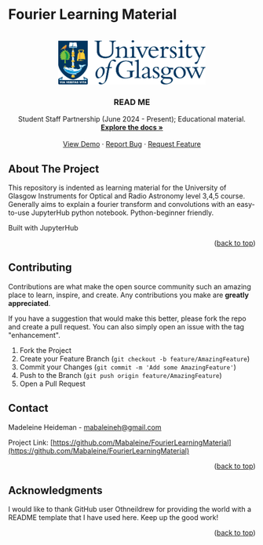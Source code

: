# Fourier Learning Material

<!-- Improved compatibility of back to top link: See: https://github.com/othneildrew/Best-README-Template/pull/73 -->
<a id="readme-top"></a>
<!--
*** Thanks for checking out the Best-README-Template. If you have a suggestion
*** that would make this better, please fork the repo and create a pull request
*** or simply open an issue with the tag "enhancement".
*** Don't forget to give the project a star!
*** Thanks again! Now go create something AMAZING! :D
-->



<!-- PROJECT SHIELDS -->
<!--
*** I'm using markdown "reference style" links for readability.
*** Reference links are enclosed in brackets [ ] instead of parentheses ( ).
*** See the bottom of this document for the declaration of the reference variables
*** for contributors-url, forks-url, etc. This is an optional, concise syntax you may use.
*** https://www.markdownguide.org/basic-syntax/#reference-style-links
-->
<!-- [![Contributors][contributors-shield]][contributors-url]
[![Forks][forks-shield]][forks-url]
[![Stargazers][stars-shield]][stars-url]
[![Issues][issues-shield]][issues-url]
[![MIT License][license-shield]][license-url]
[![LinkedIn][linkedin-shield]][linkedin-url]
-->


<!-- PROJECT LOGO -->
<br />
<div align="center">
  <a href="https://github.com/Mabaleine/FourierLearningMaterial">
    <img src="UoG_colour.png" alt="Logo" width="300" height="90">
  </a>

  <h3 align="center">READ ME</h3>

  <p align="center">
    Student Staff Partnership (June 2024 - Present); Educational material.
    <br />
    <a href="https://github.com/Mabaleine/FourierLearningMaterial"><strong>Explore the docs »</strong></a>
    <br />
    <br />
    <a href="https://github.com/Mabaleine/FourierLearningMaterial">View Demo</a>
    ·
    <a href="https://github.com/Mabaleine/FourierLearningMaterial/issues/new?labels=bug&template=bug-report---.md">Report Bug</a>
    ·
    <a href="https://github.com/Mabaleine/FourierLearningMaterial/issues/new?labels=enhancement&template=feature-request---.md">Request Feature</a>
  </p>
</div>




<!-- ABOUT THE PROJECT -->
## About The Project

This repository is indented as learning material for the University of Glasgow Instruments for Optical and Radio Astronomy level 3,4,5 course. Generally aims to explain a fourier transform and convolutions with an easy-to-use JupyterHub python notebook. Python-beginner friendly. 

Built with JupyterHub

<p align="right">(<a href="#readme-top">back to top</a>)</p>


<!-- CONTRIBUTING -->
## Contributing

Contributions are what make the open source community such an amazing place to learn, inspire, and create. Any contributions you make are **greatly appreciated**.

If you have a suggestion that would make this better, please fork the repo and create a pull request. You can also simply open an issue with the tag "enhancement".

1. Fork the Project
2. Create your Feature Branch (`git checkout -b feature/AmazingFeature`)
3. Commit your Changes (`git commit -m 'Add some AmazingFeature'`)
4. Push to the Branch (`git push origin feature/AmazingFeature`)
5. Open a Pull Request

<!-- ### Top contributors:

<a href="https://github.com/othneildrew/Best-README-Template/graphs/contributors">
  <img src="https://contrib.rocks/image?repo=othneildrew/Best-README-Template" alt="contrib.rocks image" />
</a>

<p align="right">(<a href="#readme-top">back to top</a>)</p>
-->


<!-- LICENSE 
## License

Distributed under the MIT License. See `LICENSE.txt` for more information.

<p align="right">(<a href="#readme-top">back to top</a>)</p>
-->


<!-- CONTACT -->
## Contact

Madeleine Heideman - mabaleineh@gmail.com

Project Link: [https://github.com/Mabaleine/FourierLearningMaterial](https://github.com/Mabaleine/FourierLearningMaterial)

<p align="right">(<a href="#readme-top">back to top</a>)</p>



<!-- ACKNOWLEDGMENTS -->
## Acknowledgments

I would like to thank GitHub user Othneildrew for providing the world with a README template that I have used here. Keep up the good work!

<p align="right">(<a href="#readme-top">back to top</a>)</p>



<!-- MARKDOWN LINKS & IMAGES -->
<!-- https://www.markdownguide.org/basic-syntax/#reference-style-links -->
[contributors-shield]: https://img.shields.io/github/contributors/othneildrew/Best-README-Template.svg?style=for-the-badge
[contributors-url]: https://github.com/othneildrew/Best-README-Template/graphs/contributors
[forks-shield]: https://img.shields.io/github/forks/othneildrew/Best-README-Template.svg?style=for-the-badge
[forks-url]: https://github.com/othneildrew/Best-README-Template/network/members
[stars-shield]: https://img.shields.io/github/stars/othneildrew/Best-README-Template.svg?style=for-the-badge
[stars-url]: https://github.com/othneildrew/Best-README-Template/stargazers
[issues-shield]: https://img.shields.io/github/issues/othneildrew/Best-README-Template.svg?style=for-the-badge
[issues-url]: https://github.com/othneildrew/Best-README-Template/issues
[license-shield]: https://img.shields.io/github/license/othneildrew/Best-README-Template.svg?style=for-the-badge
[license-url]: https://github.com/othneildrew/Best-README-Template/blob/master/LICENSE.txt
[linkedin-shield]: https://img.shields.io/badge/-LinkedIn-black.svg?style=for-the-badge&logo=linkedin&colorB=555
[linkedin-url]: https://linkedin.com/in/othneildrew
[product-screenshot]: images/screenshot.png

